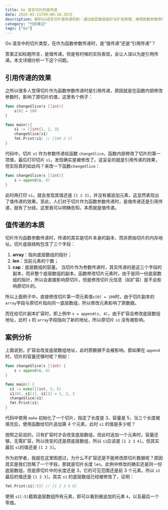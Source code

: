 ```yaml
---
title: Go 语言切片的值传递
date: 2025-03-21T09:00:10.357Z
description: 解析Go语言切片值传递机制：通过底层数组指针与扩容原理，阐明函数参数修改对原数据的影响边界，解决开发中的常见理解误区。
category: "代码笔记"
tags: ["Go"]
---
```


Go 语言中的切片类型，在作为函数参数传递时，是“值传递”还是“引用传递”？

<!-- more -->

答案正如标题所言，是值传递。但是有时候的实际表现，会让人误以为是引用传递。本文详细分析一下这个问题。

## 引用传递的效果

之所以很多人觉得切片作为函数参数传递时是引用传递，原因就是在函数内部修改参数时，影响了原切片的值，这里有个例子：

```go
func changeSlice(s []int){
    s[0] = 100
}

func main(){
    s1 := []int{1, 2, 3}
    changeSlice(s1)
    fmt.Print(s1) // [100 2 3]
}
```

代码中，切片 `s1` 作为参数传递给函数 `changeSlice`，函数内部修改了切片的第一项值，最后打印切片 `s1`，发现确实是被修改了。这妥妥的就是引用传递的效果，但实际真的如此吗？来改一下函数`changeSlice`：

```go
func changeSlice(s []int){
	s = append(s, 4)
}
```

此时再打印 `s1`，就会发现其值还是 `[1 2 3]`，并没有被追加元素，这显然表现出了值传递的效果。至此，人们对于切片作为函数参数传递时，是值传递还是引用传递，就有了分歧。这里我可以明确告知，本质就是值传递。

## 值传递的本质

切片作为函数参数传递时，传递的其实是切片本身的副本，而非原始切片的内存地址。切片底层结构包含了三个字段：

1. **array**：指向底层数组的指针；
2. **len**：当前元素的个数；
3. **cap**：底层数组的容量。
   当切片作为参数传递时，其实传递的是这三个字段的副本，而非整个底层数组的副本。函数修改切片元素时，由于是同一份底层数组的指针，所以会直接影响原切片，但是修改切片元信息（如扩容）是不会影响原切片的。

所以上面例子中，直接修改切片第一项元素值`s[0] = 100`时，由于切片副本的 `array`字段与原切片指向同一底层数组，所以修改元素影响了原数据。

而在给切片副本扩容时，即上例中 `s = append(s, 4)`，由于扩容会修改底层数组地址，此时 `s` 的 `array`字段指向了新的地址，所以原切片 `s1` 没有被影响。

## 案例分析

上面说到，扩容会改变底层数组地址，此时原数据不会被影响。那如果在 `append` 时，切片的容量还够时呢？例如：

```go
func changeSlice(s []int) {
	s = append(s, 4)
}

func main() {
  s1 := make([]int, 3, 5)
  s1[0], s1[1], s1[2] = 1, 2, 3
  changeSlice(s1)
  fmt.Print(s1)
}
```

代码中使用 `make` 初始化了一个切片，指定了长度是 3，容量是 5，当三个长度被填充后，使用函数给切片追加第 4 个元素，此时 `s1` 的值是多少呢？

按照之前说的，只有扩容时才会改变底层数组，但此时追加一个元素时，容量还够，无需扩容，所以改变的还是原底层数组，所以 `s1`应该是 `[1 2 3 4]`。但其实最后 `s1`的值还是 `[1 2 3]`。

作为初学者，我就在这里困惑过，为什么不扩容还是不能修改原切片数据呢？原因其实是我们忽略了一个字段，那就是切片长度 `len`。此例中修改的确实还是同一份底层数组，但是原切片中的长度还是 3，它的可见范围还是前 3 个元素，所以 `s1` 最后的值还是 `[1 2 3]`。其实 `s1` 的底层数组已经被修改了，证明：

```go
fmt.Print(s1[:5]) // [1 2 3 4 0]
```

使用 `s1[:5]`截取底层数组所有元素，即可以看到被追加的元素 `4`，以及最后一个零值。
